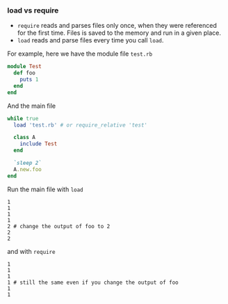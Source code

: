### load vs require

* `require` reads and parses files only once, when they were referenced for the first time. Files is saved to the memory and run in a given place.
* `load` reads and parse files every time you call `load`.

For example, here we have the module file `test.rb`

  ```ruby
  module Test
    def foo
      puts 1
    end
  end
  ```

And the main file

  ```ruby
  while true
    load 'test.rb' # or require_relative 'test'

    class A
      include Test
    end

    `sleep 2`
    A.new.foo
  end
  ```

Run the main file with `load`

  ```
  1
  1
  1
  1
  2 # change the output of foo to 2
  2
  2
  ```

and with `require`

  ```
  1
  1
  1
  1 # still the same even if you change the output of foo
  1
  1
  ```
